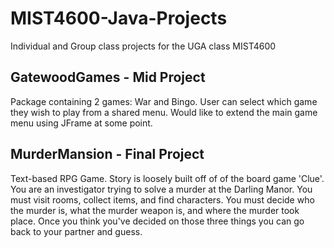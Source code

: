 # MIST4600-Java-Projects

Individual and Group class projects for the UGA class MIST4600

**GatewoodGames** - Mid Project
---------------------------------------
Package containing 2 games: War and Bingo.  User can select which game they wish to play from a shared menu.  Would like to extend the main game menu using JFrame at some point.


**MurderMansion** - Final Project
---------------------------------------
Text-based RPG Game.  Story is loosely built off of of the board game 'Clue'.  You are an investigator trying to solve a murder at the Darling Manor.  You must visit rooms, collect items, and find characters.  You must decide who the murder is, what the murder weapon is, and where the murder took place.  Once you think you've decided on those three things you can go back to your partner and guess.
